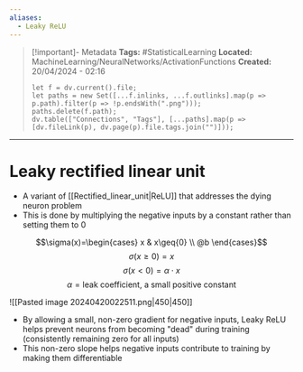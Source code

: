 ```yaml
---
aliases:
  - Leaky ReLU
---
```


> [!important]- Metadata
> **Tags:** #StatisticalLearning 
> **Located:** MachineLearning/NeuralNetworks/ActivationFunctions
> **Created:** 20/04/2024 - 02:16
> ```dataviewjs
> let f = dv.current().file;
> let paths = new Set([...f.inlinks, ...f.outlinks].map(p => p.path).filter(p => !p.endsWith(".png")));
> paths.delete(f.path);
> dv.table(["Connections", "Tags"], [...paths].map(p => [dv.fileLink(p), dv.page(p).file.tags.join("")]));
> ```

___
# Leaky rectified linear unit
- A variant of [[Rectified_linear_unit|ReLU]] that addresses the dying neuron problem
- This is done by multiplying the negative inputs by a constant rather than setting them to 0

$$\sigma(x)=\begin{cases}
x & x\geq{0}  \\
@b
\end{cases}$$
$$\sigma(x\geq{0})=x$$
$$\sigma(x<0)=\alpha\cdot x$$
$$\alpha=\text{leak coefficient, a small positive constant}$$


![[Pasted image 20240420022511.png|450|450]]

- By allowing a small, non-zero gradient for negative inputs, Leaky ReLU helps prevent neurons from becoming "dead" during training (consistently remaining zero for all inputs)
- This non-zero slope helps negative inputs contribute to training by making them differentiable
